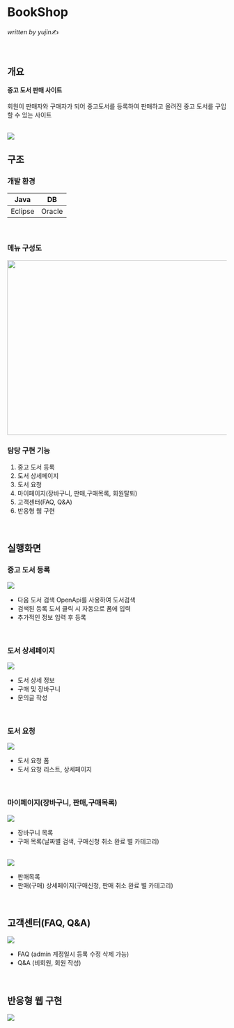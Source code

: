 # BookShop
*written by yujin*✍

<br/>

## 개요

**중고 도서 판매 사이트**<br><br>
회원이 판매자와 구매자가 되어 중고도서를 등록하여 판매하고 올려진 중고 도서를 구입할 수 있는 사이트<br><br>

<img src="https://user-images.githubusercontent.com/46274903/103532141-1061b380-4ece-11eb-8336-10adb62bcb25.png" width=""  height="">

##  구조

### 개발 환경
| Java | DB | 
|--|--|
| Eclipse | Oracle | 

<br/>

### 메뉴 구성도
<img src="https://user-images.githubusercontent.com/46274903/103532401-86feb100-4ece-11eb-9096-b69d0fce7a91.PNG" width="800"  height="400">

<br/>

### 담당 구현 기능

1. 중고 도서 등록
2. 도서 상세페이지
3. 도서 요청
4. 마이페이지(장바구니, 판매,구매목록, 회원탈퇴)
5. 고객센터(FAQ, Q&A)
6. 반응형 웹 구현

<br/>

## 실행화면 

### 중고 도서 등록
<img src="https://user-images.githubusercontent.com/46274903/103533230-15276700-4ed0-11eb-8536-b387b9cf491f.png">

- 다음 도서 검색 OpenApi를 사용하여 도서검색
- 검색된 등록 도서 클릭 시 자동으로 폼에 입력
- 추가적인 정보 입력 후 등록

<br/>

### 도서 상세페이지

<img src="https://user-images.githubusercontent.com/46274903/103534348-09d53b00-4ed2-11eb-8c9b-cfbbe635f245.png">

- 도서 상세 정보
- 구매 및 장바구니
- 문의글 작성

<br/>

### 도서 요청
<img src="https://user-images.githubusercontent.com/46274903/103534779-e52d9300-4ed2-11eb-892b-fce5f8a4cae9.png">

- 도서 요청 폼
- 도서 요청 리스트, 상세페이지

<br/>

### 마이페이지(장바구니, 판매,구매목록)
<img src="https://user-images.githubusercontent.com/46274903/103535406-faef8800-4ed3-11eb-93d8-28e4730a099e.png">

- 장바구니 목록
- 구매 목록(날짜별 검색, 구매신청 취소 완료 별 카테고리)
<br>
<img src="https://user-images.githubusercontent.com/46274903/103535202-ae0bb180-4ed3-11eb-8a67-d0fd068838bd.png">

- 판매목록
- 판매(구매) 상세페이지(구매신청, 판매 취소 완료 별 카테고리)
<br>

## 고객센터(FAQ, Q&A)
<img src="https://user-images.githubusercontent.com/46274903/103535958-ff687080-4ed4-11eb-82af-75b5a2087b16.png">

- FAQ (admin 계정일시 등록 수정 삭제 가능)
- Q&A (비회원, 회원 작성)
<br>

## 반응형 웹 구현
<img src="https://user-images.githubusercontent.com/46274903/103536168-5cfcbd00-4ed5-11eb-9483-5289222d8371.PNG">


